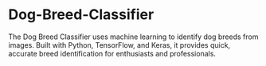 # Dog-Breed-Classifier
The Dog Breed Classifier uses machine learning to identify dog breeds from images. Built with Python, TensorFlow, and Keras, it provides quick, accurate breed identification for enthusiasts and professionals.
